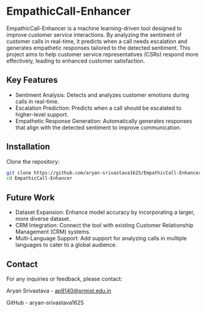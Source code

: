 
# EmpathicCall-Enhancer

EmpathicCall-Enhancer is a machine learning-driven tool designed to improve customer service interactions. By analyzing the sentiment of customer calls in real-time, it predicts when a call needs escalation and generates empathetic responses tailored to the detected sentiment. This project aims to help customer service representatives (CSRs) respond more effectively, leading to enhanced customer satisfaction.




## Key Features

- Sentiment Analysis: Detects and analyzes customer emotions during calls in real-time.
- Escalation Prediction: Predicts when a call should be escalated to higher-level support.
- Empathetic Response Generation: Automatically generates responses that align with the detected sentiment to improve communication.



## Installation

Clone the repository:

```bash
git clone https://github.com/aryan-srivastava1625/EmpathicCall-Enhancer.git
cd EmpathicCall-Enhancer
```
    
## Future Work
- Dataset Expansion: Enhance model accuracy by incorporating a larger, more diverse dataset.
- CRM Integration: Connect the tool with existing Customer Relationship Management (CRM) systems.
- Multi-Language Support: Add support for analyzing calls in multiple languages to cater to a global audience.
## Contact

For any inquiries or feedback, please contact:

Aryan Srivastava - ap9140@srmist.edu.in

GitHub - aryan-srivastava1625

